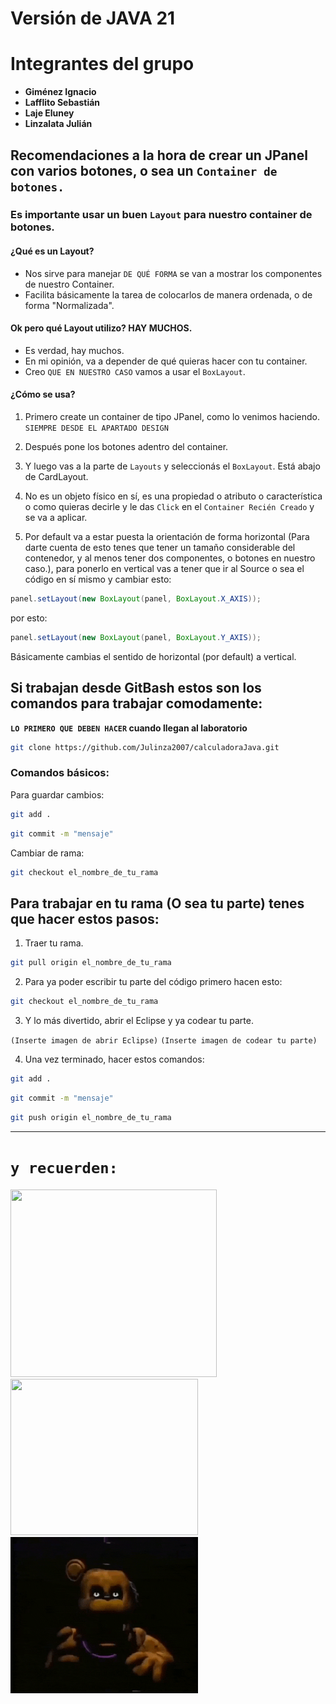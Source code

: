 # Versión de JAVA 21

# Integrantes del grupo

* **Giménez Ignacio**
* **Lafflito Sebastián**
* **Laje Eluney**
* **Linzalata Julián**

## Recomendaciones a la hora de crear un JPanel con varios botones, o sea un `Container de botones.`

### Es importante usar un buen `Layout` para nuestro container de botones.
#### ¿Qué es un Layout?
- Nos sirve para manejar `DE QUÉ FORMA` se van a mostrar los componentes de nuestro Container.
- Facilita básicamente la tarea de colocarlos de manera ordenada, o de forma "Normalizada".

#### Ok pero qué Layout utilizo? HAY MUCHOS.
- Es verdad, hay muchos.
- En mi opinión, va a depender de qué quieras hacer con tu container.
- Creo `QUE EN NUESTRO CASO` vamos a usar el `BoxLayout`.

#### ¿Cómo se usa?
1. Primero create un container de tipo JPanel, como lo venimos haciendo. `SIEMPRE DESDE EL APARTADO DESIGN`

2. Después pone los botones adentro del container.

3. Y luego vas a la parte de `Layouts` y seleccionás el `BoxLayout`. Está abajo de CardLayout.

4. No es un objeto físico en sí, es una propiedad o atributo o característica o como quieras decirle y le das `Click` en el `Container Recién Creado` y se va a aplicar.

6. Por default va a estar puesta la orientación de forma horizontal (Para darte cuenta de esto tenes que tener un tamaño considerable del contenedor, y al menos tener dos componentes, o botones en nuestro caso.), para ponerlo en vertical vas a tener que ir al Source o sea el código en sí mismo y cambiar esto:

```java
panel.setLayout(new BoxLayout(panel, BoxLayout.X_AXIS));
```
por esto:

```java
panel.setLayout(new BoxLayout(panel, BoxLayout.Y_AXIS));
```

Básicamente cambias el sentido de horizontal (por default) a vertical.

## Si trabajan desde GitBash estos son los comandos para trabajar comodamente:

<strong>`LO PRIMERO QUE DEBEN HACER` cuando llegan al laboratorio</strong>
```bash
git clone https://github.com/Julinza2007/calculadoraJava.git
```

### Comandos básicos:
Para guardar cambios:
```bash
git add .
```
```bash
git commit -m "mensaje"
```

Cambiar de rama:
```bash
git checkout el_nombre_de_tu_rama
```

## Para trabajar en tu rama (O sea tu parte) tenes que hacer estos pasos:

1) Traer tu rama.
```bash
git pull origin el_nombre_de_tu_rama
```

2) Para ya poder escribir tu parte del código primero hacen esto:
```bash
git checkout el_nombre_de_tu_rama
```

3) Y lo más divertido, abrir el Eclipse y ya codear tu parte.
   
`(Inserte imagen de abrir Eclipse)`
`(Inserte imagen de codear tu parte)`

4) Una vez terminado, hacer estos comandos:

```bash
git add .
```
```bash
git commit -m "mensaje"
```
```bash
git push origin el_nombre_de_tu_rama
```

---
# `y recuerden:`
<img src="https://i.redd.it/xegl81xwl8w81.jpg" width="330px" height="300px">


<img src="parrot.gif" width="300" height="250" />

<img src= "gfreddy.gif" width="300" height="250" />
